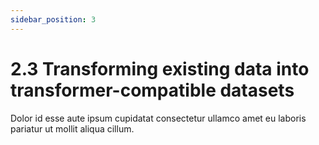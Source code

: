 ```yaml
---
sidebar_position: 3
---
```


# 2.3 Transforming existing data into transformer-compatible datasets

Dolor id esse aute ipsum cupidatat consectetur ullamco amet eu laboris pariatur ut mollit aliqua cillum.
